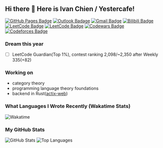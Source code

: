 ## Hi there 👋 Here is Ivan Chien / Yestercafe!

[![GitHub Pages Badge](https://img.shields.io/badge/-GitHub%20Pages-222222?style=flat-square&logo=GitHub-Pages&logoColor=white&link=https://yescafe.github.io)](https://yescafe.github.io) [![Outlook Badage](https://img.shields.io/badge/-qyc027@outlook.com-0078d4?style=flat-square&logo=Microsoft%20outlook&logoColor=white&link=mailto:qyc027@outlook.com)](mailto:qyc027@outlook.com) [![Gmail Badge](https://img.shields.io/badge/-qyc027@gmail.com-c14438?style=flat-square&logo=Gmail&logoColor=white&link=mailto:qyc027@gmail.com)](mailto:qyc027@gmail.com) [![Bilibili Badge](https://img.shields.io/badge/-Yestercafe-00a1d6?style=flat-square&logo=Bilibili&logoColor=white&link=https://space.bilibili.com/25377351)](https://space.bilibili.com/25377351)  [![LeetCode Badge](https://img.shields.io/badge/-yescafe(CN)-f89f1b?style=flat-square&logo=leetcode&logoColor=white&link=https://leetcode.cn/u/Yescafe)](https://leetcode.cn/u/Yescafe) [![LeetCode Badge](https://img.shields.io/badge/-Yescafe-f89f1b?style=flat-square&logo=leetcode&logoColor=white&link=https://leetcode.com/Yescafe)](https://leetcode.com/Yescafe) [![Codewars Badge](https://img.shields.io/badge/-Yescafe-b1361e?style=flat-square&logo=codewars&logoColor=white&link=https://www.codewars.com/users/Yescafe)](https://www.codewars.com/users/Yescafe) [![Codeforces Badge](https://img.shields.io/badge/-Ivan_Chien-1f8acb?style=flat-square&logo=codeforces&logoColor=white&link=https://codeforces.com/profile/Ivan_Chien)](https://codeforces.com/profile/Ivan_Chien)

### Dream this year

- [ ] LeetCode Guardian(Top 1%), contest ranking 2,098/~2,350 after Weekly 335(+82)

### Working on

- category theory
- programming language theory foundations
- backend in Rust([actix-web](https://actix.rs/))

### What Languages I Wrote Recently (Wakatime Stats)

![Wakatime](https://github-readme-stats.vercel.app/api/wakatime?username=Yescafe&layout=compact&theme=rose_pine)

### My GitHub Stats

![GitHub Stats](https://github-readme-stats.vercel.app/api?username=Yescafe&show_icons=true&count_private=true&disable_animations=true&theme=rose_pine)
![Top Languages](https://github-readme-stats.vercel.app/api/top-langs/?username=Yescafe&layout=compact&langs_count=8&hide=jupyter+notebook,hcl,vim+script,assembly&theme=rose_pine)

